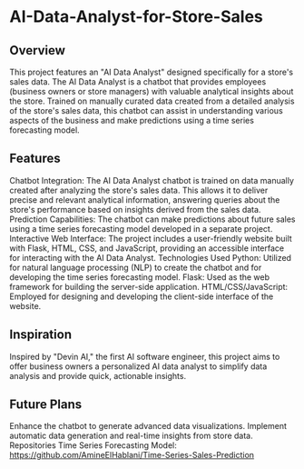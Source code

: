 # AI-Data-Analyst-for-Store-Sales

## Overview
This project features an "AI Data Analyst" designed specifically for a store's sales data. The AI Data Analyst is a chatbot that provides employees (business owners or store managers) with valuable analytical insights about the store. Trained on manually curated data created from a detailed analysis of the store's sales data, this chatbot can assist in understanding various aspects of the business and make predictions using a time series forecasting model.


## Features
Chatbot Integration: The AI Data Analyst chatbot is trained on data manually created after analyzing the store's sales data. This allows it to deliver precise and relevant analytical information, answering queries about the store's performance based on insights derived from the sales data.
Prediction Capabilities: The chatbot can make predictions about future sales using a time series forecasting model developed in a separate project.
Interactive Web Interface: The project includes a user-friendly website built with Flask, HTML, CSS, and JavaScript, providing an accessible interface for interacting with the AI Data Analyst.
Technologies Used
Python: Utilized for natural language processing (NLP) to create the chatbot and for developing the time series forecasting model.
Flask: Used as the web framework for building the server-side application.
HTML/CSS/JavaScript: Employed for designing and developing the client-side interface of the website.

## Inspiration
Inspired by "Devin AI," the first AI software engineer, this project aims to offer business owners a personalized AI data analyst to simplify data analysis and provide quick, actionable insights.

## Future Plans
Enhance the chatbot to generate advanced data visualizations.
Implement automatic data generation and real-time insights from store data.
Repositories
Time Series Forecasting Model: https://github.com/AmineElHablani/Time-Series-Sales-Prediction
